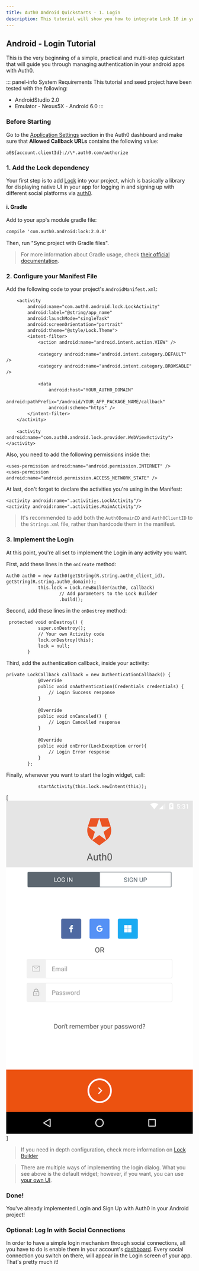 ```yaml
---
title: Auth0 Android Quickstarts - 1. Login
description: This tutorial will show you how to integrate Lock 10 in your Android project in order to present a login screen.
---
```


## Android - Login Tutorial

This is the very beginning of a simple, practical and multi-step quickstart that will guide you through managing authentication in your android apps with Auth0.

::: panel-info System Requirements
This tutorial and seed project have been tested with the following:

* AndroidStudio 2.0
* Emulator - Nexus5X - Android 6.0 
  :::


### Before Starting

<div class="setup-callback">
<p>Go to the <a href="${uiAppSettingsURL}">Application Settings</a> section in the Auth0 dashboard and make sure that <b>Allowed Callback URLs</b> contains the following value:</p>

<pre><code>a0${account.clientId}://\*.auth0.com/authorize</pre></code>
</div>

### 1. Add the Lock dependency

Your first step is to add [Lock](https://github.com/auth0/Lock.Android) into your project, which is basically a library for displaying native UI in your app for logging in and signing up with different social platforms via [auth0](https://auth0.com/).

#### i. Gradle

Add to your app's module gradle file:

```xml
compile 'com.auth0.android:lock:2.0.0'
```

Then, run "Sync project with Gradle files".

> For more information about Gradle usage, check [their official documentation](http://tools.android.com/tech-docs/new-build-system/user-guide).

### 2. Configure your Manifest File

Add the following code to your project's `AndroidManifest.xml`:

        <activity
            android:name="com.auth0.android.lock.LockActivity"
            android:label="@string/app_name"
            android:launchMode="singleTask"
            android:screenOrientation="portrait"
            android:theme="@style/Lock.Theme">
            <intent-filter>
                <action android:name="android.intent.action.VIEW" />

                <category android:name="android.intent.category.DEFAULT" />
                <category android:name="android.intent.category.BROWSABLE" />

                <data
                    android:host="YOUR_AUTH0_DOMAIN"
                    android:pathPrefix="/android/YOUR_APP_PACKAGE_NAME/callback"
                    android:scheme="https" />
            </intent-filter>
        </activity>
        
        <activity android:name="com.auth0.android.lock.provider.WebViewActivity"></activity>

Also, you need to add the following permissions inside the:
        
	<uses-permission android:name="android.permission.INTERNET" />
	<uses-permission android:name="android.permission.ACCESS_NETWORK_STATE" />
	
At last, don't forget to declare 	the activities you're using in the Manifest:
	
	
	<activity android:name=".activities.LockActivity"/>
	<activity android:name=".activities.MainActivity"/>
	
	
> It's recommended to add both the ``Auth0DomainID`` and ``Auth0ClientID`` to the ``Strings.xml`` file, rather than hardcode them in the manifest.
        
### 3. Implement the Login

At this point, you're all set to implement the Login in any activity you want. 

First, add these lines in the ``onCreate`` method:

```android
Auth0 auth0 = new Auth0(getString(R.string.auth0_client_id), getString(R.string.auth0_domain));
            this.lock = Lock.newBuilder(auth0, callback)
                    // Add parameters to the Lock Builder
                    .build();
```

Second, add these lines in the ``onDestroy`` method:

```android
 protected void onDestroy() {
            super.onDestroy();
            // Your own Activity code
            lock.onDestroy(this);
            lock = null;
        }
```
Third, add the authentication callback, inside your activity:

```
private LockCallback callback = new AuthenticationCallback() {
            @Override
            public void onAuthentication(Credentials credentials) {
				// Login Success response
            }

            @Override
            public void onCanceled() {
				// Login Cancelled response
            }

            @Override
            public void onError(LockException error){
				// Login Error response
            }
        };
```

Finally, whenever you want to start the login widget, call:

```
            startActivity(this.lock.newIntent(this));

```

[![Lock.png](/media/articles/libraries/lock-android/login.png)]

> If you need in depth configuration, check more information on [Lock Builder](https://auth0.com/docs/libraries/lock-android#lock-builder)

> There are multiple ways of implementing the login dialog. What you see above is the default widget; however, if you want, you can use [your own UI](02-custom-login.md).

### Done!

You've already implemented Login and Sign Up with Auth0 in your Android project!



### Optional: Log In with Social Connections

In order to have a simple login mechanism through social connections, all you have to do is enable them in your account's [dashboard](${uiURL}/#/connections/social). Every social connection you switch on there, will appear in the Login screen of your app. That's pretty much it!